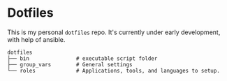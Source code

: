 # Dotfiles

This is my personal `dotfiles` repo. It's currently under early development, with help of ansible.

```
dotfiles
├── bin               # executable script folder
├── group_vars        # General settings
└── roles             # Applications, tools, and languages to setup.
```
